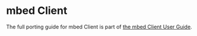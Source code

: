 # mbed Client

The full porting guide for mbed Client is part of [the mbed Client User Guide](https://docs.mbed.com/docs/mbed-client-guide/en/latest/porting-guide/).
